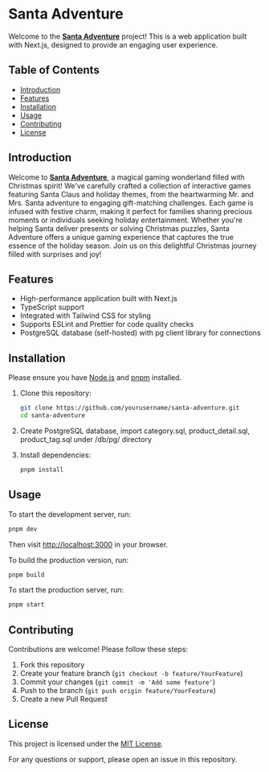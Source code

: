# Santa Adventure

Welcome to the [**Santa Adventure**](https://santaadventure.net) project! This is a web application built with Next.js, designed to provide an engaging user experience.

## Table of Contents

- [Introduction](#introduction)
- [Features](#features)
- [Installation](#installation)
- [Usage](#usage)
- [Contributing](#contributing)
- [License](#license)

## Introduction

Welcome to [**Santa Adventure**](https://santaadventure.net), a magical gaming wonderland filled with Christmas spirit! We've carefully crafted a collection of interactive games featuring Santa Claus and holiday themes, from the heartwarming Mr. and Mrs. Santa adventure to engaging gift-matching challenges. Each game is infused with festive charm, making it perfect for families sharing precious moments or individuals seeking holiday entertainment. Whether you're helping Santa deliver presents or solving Christmas puzzles, Santa Adventure offers a unique gaming experience that captures the true essence of the holiday season. Join us on this delightful Christmas journey filled with surprises and joy!

## Features

- High-performance application built with Next.js
- TypeScript support
- Integrated with Tailwind CSS for styling
- Supports ESLint and Prettier for code quality checks
- PostgreSQL database (self-hosted) with pg client library for connections

## Installation

Please ensure you have [Node.js](https://nodejs.org/) and [pnpm](https://pnpm.js.org/) installed.

1. Clone this repository:
   ```bash
   git clone https://github.com/yourusername/santa-adventure.git
   cd santa-adventure
   ```

2. Create PostgreSQL database, import category.sql, product_detail.sql, product_tag.sql under /db/pg/ directory

3. Install dependencies:
   ```bash
   pnpm install
   ```

## Usage

To start the development server, run:
```bash
pnpm dev
```

Then visit [http://localhost:3000](http://localhost:3000) in your browser.

To build the production version, run:
```bash
pnpm build
```

To start the production server, run:
```bash
pnpm start
```

## Contributing

Contributions are welcome! Please follow these steps:

1. Fork this repository
2. Create your feature branch (`git checkout -b feature/YourFeature`)
3. Commit your changes (`git commit -m 'Add some feature'`)
4. Push to the branch (`git push origin feature/YourFeature`)
5. Create a new Pull Request

## License

This project is licensed under the [MIT License](LICENSE).

For any questions or support, please open an issue in this repository.